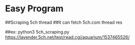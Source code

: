 # Easy Program
##Scraping 5ch thread
##It can fetch 5ch.com thread res

##ex: python3 5ch_scraping.py https://lavender.5ch.net/test/read.cgi/aquarium/1537465526/
